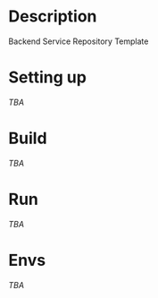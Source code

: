 # Description
Backend Service Repository Template

# Setting up

_TBA_

# Build 

_TBA_

# Run

_TBA_

# Envs

_TBA_